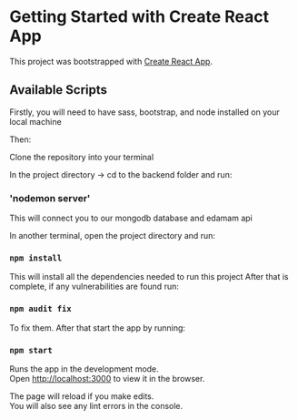# Getting Started with Create React App

This project was bootstrapped with [Create React App](https://github.com/facebook/create-react-app).

## Available Scripts

Firstly, you will need to have sass, bootstrap, and node installed on your local machine

Then:

Clone the repository into your terminal

In the project directory -> cd to the backend folder and run:

### 'nodemon server'

This will connect you to our mongodb database and edamam api

In another terminal, open the project directory and run:

### `npm install`

This will install all the dependencies needed to run this project
After that is complete, if any vulnerabilities are found run:

### `npm audit fix`

To fix them. After that start the app by running:

### `npm start`

Runs the app in the development mode.\
Open [http://localhost:3000](http://localhost:3000) to view it in the browser.

The page will reload if you make edits.\
You will also see any lint errors in the console.
